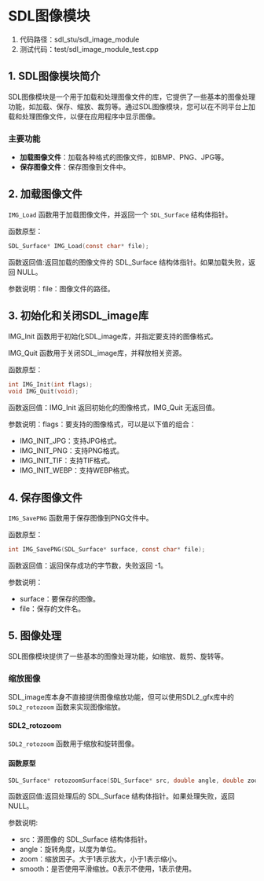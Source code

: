 ﻿# SDL图像模块

1. 代码路径：sdl_stu/sdl_image_module
2. 测试代码：test/sdl_image_module_test.cpp

## 1. SDL图像模块简介

SDL图像模块是一个用于加载和处理图像文件的库，它提供了一些基本的图像处理功能，如加载、保存、缩放、裁剪等。通过SDL图像模块，您可以在不同平台上加载和处理图像文件，以便在应用程序中显示图像。

### 主要功能

- **加载图像文件**：加载各种格式的图像文件，如BMP、PNG、JPG等。
- **保存图像文件**：保存图像到文件中。

## 2. 加载图像文件

`IMG_Load` 函数用于加载图像文件，并返回一个 `SDL_Surface` 结构体指针。

函数原型：
```c
SDL_Surface* IMG_Load(const char* file);
```

函数返回值:返回加载的图像文件的 SDL_Surface 结构体指针。如果加载失败，返回 NULL。

参数说明：file：图像文件的路径。

## 3. 初始化和关闭SDL_image库

IMG_Init 函数用于初始化SDL_image库，并指定要支持的图像格式。

IMG_Quit 函数用于关闭SDL_image库，并释放相关资源。

函数原型：
```c
int IMG_Init(int flags);
void IMG_Quit(void);
```

函数返回值：IMG_Init 返回初始化的图像格式，IMG_Quit 无返回值。

参数说明：flags：要支持的图像格式，可以是以下值的组合：
- IMG_INIT_JPG：支持JPG格式。
- IMG_INIT_PNG：支持PNG格式。
- IMG_INIT_TIF：支持TIF格式。
- IMG_INIT_WEBP：支持WEBP格式。

## 4. 保存图像文件

`IMG_SavePNG` 函数用于保存图像到PNG文件中。

函数原型：
```c
int IMG_SavePNG(SDL_Surface* surface, const char* file);
```

函数返回值：返回保存成功的字节数，失败返回 -1。

参数说明：
- surface：要保存的图像。
- file：保存的文件名。

## 5. 图像处理

SDL图像模块提供了一些基本的图像处理功能，如缩放、裁剪、旋转等。

### 缩放图像

SDL_image库本身不直接提供图像缩放功能，但可以使用SDL2_gfx库中的 `SDL2_rotozoom` 函数来实现图像缩放。

#### SDL2_rotozoom

`SDL2_rotozoom` 函数用于缩放和旋转图像。

#### 函数原型

```c
SDL_Surface* rotozoomSurface(SDL_Surface* src, double angle, double zoom, int smooth);
```

函数返回值:返回处理后的 SDL_Surface 结构体指针。如果处理失败，返回 NULL。

参数说明:
+ src：源图像的 SDL_Surface 结构体指针。
+ angle：旋转角度，以度为单位。
+ zoom：缩放因子。大于1表示放大，小于1表示缩小。
+ smooth：是否使用平滑缩放。0表示不使用，1表示使用。